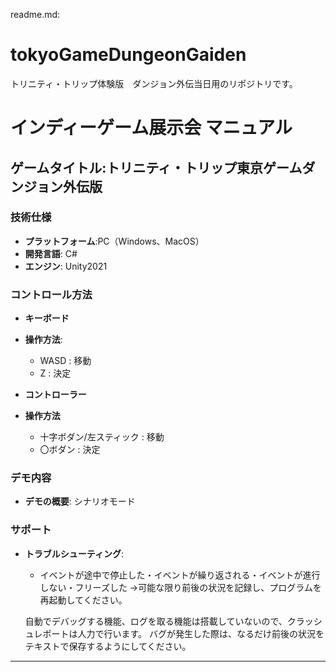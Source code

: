 readme.md:
# tokyoGameDungeonGaiden
トリニティ・トリップ体験版　ダンジョン外伝当日用のリポジトリです。

# インディーゲーム展示会 マニュアル

## ゲームタイトル:トリニティ・トリップ東京ゲームダンジョン外伝版

### 技術仕様

- **プラットフォーム**:PC（Windows、MacOS）
- **開発言語**: C#
- **エンジン**: Unity2021

### コントロール方法

- **キーボード**
- **操作方法**:
    - WASD : 移動
    - Z    : 決定
 
 - **コントローラー**
 - **操作方法**
    - 十字ボダン/左スティック : 移動
    - 〇ボダン              : 決定

### デモ内容

- **デモの概要**: シナリオモード

### サポート

- **トラブルシューティング**:
    - イベントが途中で停止した・イベントが繰り返される・イベントが進行しない・フリーズした
      →可能な限り前後の状況を記録し、プログラムを再起動してください。

  自動でデバッグする機能、ログを取る機能は搭載していないので、クラッシュレポートは人力で行います。
  バグが発生した際は、なるだけ前後の状況をテキストで保存するようにしてください。

---
